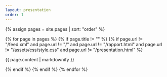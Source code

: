 ```yaml
---
layout: presentation
order: 1
---
```



{% assign pages = site.pages | sort: "order" %}

{% for page in pages %}
 {% if page.title != "" %}
  {% if page.url != "/feed.xml" and  page.url != "/" and page.url != "/rapport.html" and page.url != "/assets/css/style.css" and page.url != "/presentation.html"   %}

{{ page.content | markdownify }}

  {% endif %}
 {% endif %}
{% endfor %}
 
 